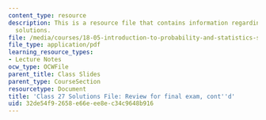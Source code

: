 ```yaml
---
content_type: resource
description: This is a resource file that contains information regarding class 27
  solutions.
file: /media/courses/18-05-introduction-to-probability-and-statistics-spring-2014/32de54f92658e66eee8ec34c9648b916_MIT18_05S14_class27-sol.pdf
file_type: application/pdf
learning_resource_types:
- Lecture Notes
ocw_type: OCWFile
parent_title: Class Slides
parent_type: CourseSection
resourcetype: Document
title: 'Class 27 Solutions File: Review for final exam, cont''d'
uid: 32de54f9-2658-e66e-ee8e-c34c9648b916
---
```


